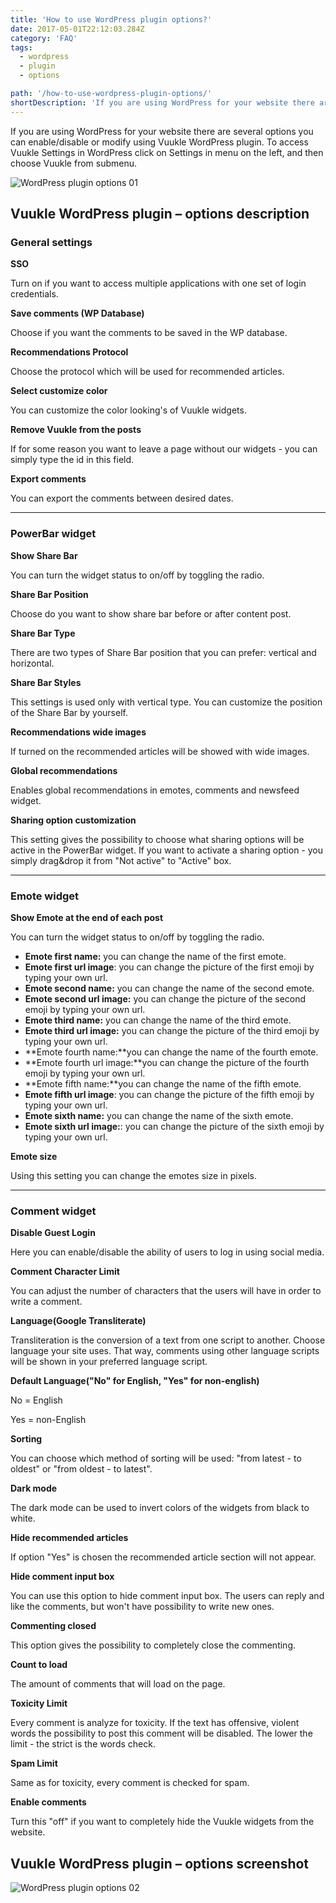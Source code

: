 ```yaml
---
title: 'How to use WordPress plugin options?'
date: 2017-05-01T22:12:03.284Z
category: 'FAQ'
tags:
  - wordpress
  - plugin
  - options

path: '/how-to-use-wordpress-plugin-options/'
shortDescription: 'If you are using WordPress for your website there are several options you can enable/disable or modify using Vuukle WordPress plugin.'
---
```

If you are using WordPress for your website there are several options you can enable/disable or modify using Vuukle WordPress plugin. To access Vuukle Settings in WordPress click on Settings in menu on the left, and then choose Vuukle from submenu.

![WordPress plugin options 01](/img/how-to-use-wordpress-plugin-options-img-01.png)

## Vuukle WordPress plugin – options description

### General settings

**SSO**

Turn on if you want to access multiple applications with one set of login credentials.

**Save comments (WP Database)**

Choose if you want the comments to be saved in the WP database.

**Recommendations Protocol**

Choose the protocol which will be used for recommended articles.

**Select customize color**

You can customize the color looking's of Vuukle widgets.

**Remove Vuukle from the posts**

If for some reason you want to leave a page without our widgets - you can simply type the id in this field.

**Export comments**

You can export the comments between desired dates.

---

### PowerBar widget

**Show Share Bar**

You can turn the widget status to on/off by toggling the radio.

**Share Bar Position**

Choose do you want to show share bar before or after content post.

**Share Bar Type**

There are two types of Share Bar position that you can prefer: vertical and horizontal.

**Share Bar Styles**

This settings is used only with vertical type. You can customize the position of the Share Bar by yourself.

**Recommendations wide images**

If turned on the recommended articles will be showed with wide images.

**Global recommendations**

Enables global recommendations in emotes, comments and newsfeed widget.

**Sharing option customization**

This setting gives the possibility to choose what sharing options will be active in the PowerBar widget. If you want to activate a sharing option - you simply drag&drop it from "Not active" to "Active" box.

---

### Emote widget

**Show Emote at the end of each post**

You can turn the widget status to on/off by toggling the radio.

- **Emote first name:** you can change the name of the first emote.
- **Emote first url image**: you can change the picture of the first emoji by typing your own url.
- **Emote second name:** you can change the name of the second emote.
- **Emote second url image:** you can change the picture of the second emoji by typing your own url.
- **Emote third name:** you can change the name of the third emote.
- **Emote third url image:** you can change the picture of the third emoji by typing your own url.
- **Emote fourth name:**you can change the name of the fourth emote.
- **Emote fourth url image:**you can change the picture of the fourth emoji by typing your own url.
- **Emote fifth name:**you can change the name of the fifth emote.
- **Emote fifth url image**: you can change the picture of the fifth emoji by typing your own url.
- **Emote sixth name:** you can change the name of the sixth emote.
- **Emote sixth url image:**: you can change the picture of the sixth emoji by typing your own url.

**Emote size**

Using this setting you can change the emotes size in pixels.

---

### Comment widget

**Disable Guest Login**

Here you can enable/disable the ability of users to log in using social media.

**Comment Character Limit**

You can adjust the number of characters that the users will have in order to write a comment.

**Language(Google Transliterate)**

Transliteration is the conversion of a text from one script to another. Choose language your site uses. That way, comments using other language scripts will be shown in your preferred language script.

**Default Language("No" for English, "Yes" for non-english)**

No = English

Yes = non-English

**Sorting**

You can choose which method of sorting will be used: "from latest - to oldest" or "from oldest - to latest".

**Dark mode**

The dark mode can be used to invert colors of the widgets from black to white.

**Hide recommended articles**

If option "Yes" is chosen the recommended article section will not appear.

**Hide comment input box**

You can use this option to hide comment input box. The users can reply and like the comments, but won't have possibility to write new ones.

**Commenting closed**

This option gives the possibility to completely close the commenting.

**Count to load**

The amount of comments that will load on the page.

**Toxicity Limit**

Every comment is analyze for toxicity. If the text has offensive, violent words the possibility to post this comment will be disabled. The lower the limit - the strict is the words check.

**Spam Limit**

Same as for toxicity, every comment is checked for spam.

**Enable comments**

Turn this "off" if you want to completely hide the Vuukle widgets from the website.

## Vuukle WordPress plugin – options screenshot

![WordPress plugin options 02](/img/how-to-use-wordpress-plugin-options-img-02.png)

